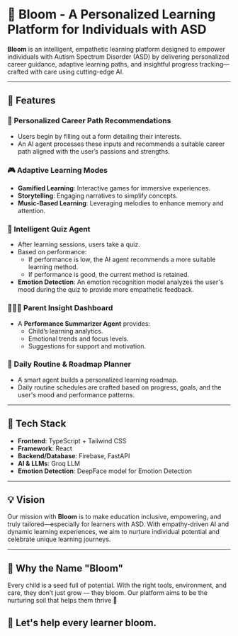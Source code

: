 # 🌸 Bloom - A Personalized Learning Platform for Individuals with ASD

**Bloom** is an intelligent, empathetic learning platform designed to empower individuals with Autism Spectrum Disorder (ASD) by delivering personalized career guidance, adaptive learning paths, and insightful progress tracking—crafted with care using cutting-edge AI.

---

## 🚀 Features

### 🎯 Personalized Career Path Recommendations
- Users begin by filling out a form detailing their interests.
- An AI agent processes these inputs and recommends a suitable career path aligned with the user’s passions and strengths.

### 🎮 Adaptive Learning Modes
- **Gamified Learning**: Interactive games for immersive experiences.
- **Storytelling**: Engaging narratives to simplify concepts.
- **Music-Based Learning**: Leveraging melodies to enhance memory and attention.

### 🧠 Intelligent Quiz Agent
- After learning sessions, users take a quiz.
- Based on performance:
  - If performance is low, the AI agent recommends a more suitable learning method.
  - If performance is good, the current method is retained.
- **Emotion Detection**: An emotion recognition model analyzes the user's mood during the quiz to provide more empathetic feedback.

### 👨‍👩‍👧 Parent Insight Dashboard
- A **Performance Summarizer Agent** provides:
  - Child’s learning analytics.
  - Emotional trends and focus levels.
  - Suggestions for support and motivation.

### 📅 Daily Routine & Roadmap Planner
- A smart agent builds a personalized learning roadmap.
- Daily routine schedules are crafted based on progress, goals, and the user's mood and performance patterns.

---

## 🧰 Tech Stack

- **Frontend**: TypeScript + Tailwind CSS
- **Framework**: React
- **Backend/Database**: Firebase, FastAPI
- **AI & LLMs**: Groq LLM
- **Emotion Detection**: DeepFace model for Emotion Detection

---

## 💡 Vision

Our mission with **Bloom** is to make education inclusive, empowering, and truly tailored—especially for learners with ASD. With empathy-driven AI and dynamic learning experiences, we aim to nurture individual potential and celebrate unique learning journeys.

---

##  🌼 Why the Name "Bloom"

Every child is a seed full of potential. With the right tools, environment, and care, they don’t just grow — they bloom. Our platform aims to be the nurturing soil that helps them thrive 🌷



## 🌱 Let's help every learner bloom.
